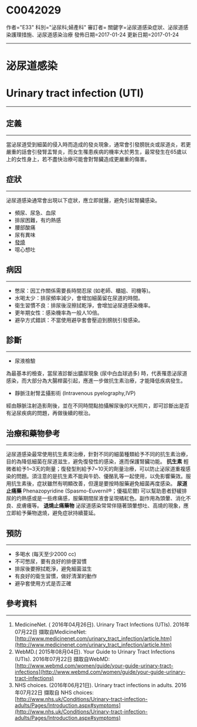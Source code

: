 # C0042029
作者="E33"
科別="泌尿科;婦產科"
審訂者=
關鍵字=泌尿道感染症狀、泌尿道感染護理措施、泌尿道感染治療
發佈日期=2017-01-24
更新日期=2017-01-24

----------
# 泌尿道感染
# Urinary tract infection (UTI)
----------
## 定義
----------

當泌尿道受到細菌的侵入時而造成的發炎現象，通常會引發膀胱炎或尿道炎，若更嚴重的話會引發腎盂腎炎，而女生罹患疾病的機率大於男生，最常發生在65歲以上的女性身上，若不盡快治療可能會對腎臟造成更嚴重的傷害。

## 症狀
----------

泌尿道感染通常會出現以下症狀，應立即就醫，避免引起腎臟感染。

- 頻尿、尿急、血尿
- 排尿困難，有灼熱感
- 腰部酸痛
- 尿有異味
- [發燒](C0015967)
- 噁心想吐
## 病因
----------
- 憋尿：因工作關係需要長時間忍尿 (如老師、櫃姐、司機等)。
- 水喝太少：排尿頻率減少，會增加細菌留在尿道的時間。
- 衛生習慣不良：排尿後沒擦拭乾淨，會增加泌尿道感染機率。
- 更年期女性：感染機率為一般人10倍。
- 避孕方式錯誤：不當使用避孕套會壓迫到膀胱引發感染。
## 診斷
----------
- 尿液檢驗

為最基本的檢查，當尿液診斷出膿尿現象 (尿中白血球過多) 時，代表罹患泌尿道感染，而大部分為大腸桿菌引起，應進一步做抗生素治療，才能降低疾病發生。

- 靜脈注射腎盂攝影術 (Intravenous pyelography,IVP)

經由靜脈注射造影劑後，並在不同時間點拍攝解尿後的X光照片，即可診斷出是否有泌尿疾病的問題，再做後續的根治。

## 治療和藥物參考
----------

泌尿道感染最常使用抗生素來治療，針對不同的細菌種類給予不同的抗生素治療，目的為降低細菌在尿道滋生，避免復發性的感染，進而保護腎臟功能。
**抗生素**
輕微者給予1~3天的劑量；復發型則給予7~10天的劑量治療，可以防止泌尿道重複感染的問題。須注意的是抗生素不能與牛奶、優酪乳等一起使用，以免影響藥效。服用抗生素後，症狀雖然有明顯改善，但還是要按時服藥避免細菌再度感染。
******尿道止痛藥******
Phenazopyridine (Spasmo-Euvernil®；優福尼爾) 可以幫助患者舒緩排尿的灼熱感或是一些疼痛感，服藥期間尿液會呈現橘紅色。副作用為頭暈、消化不良、皮膚癢等。
**退燒止痛藥物**
泌尿道感染常常伴隨著頭暈想吐、高燒的現象，應立即給予藥物退燒，避免症狀持續蔓延。

## 預防
----------
- 多喝水 (每天至少2000 cc)
- 不可憋尿，要有良好的排便習慣
- 排尿後要擦拭乾淨，避免細菌滋生
- 有良好的衛生習慣，做好清潔的動作
- 避孕套使用方式是否正確
## 參考資料
----------
1. MedicineNet. ( 2016年04月26日). Urinary Tract Infections (UTIs). 2016年07月22日 擷取自MedicineNet:
  [http://www.medicinenet.com/urinary_tract_infection/article.htm](http://www.medicinenet.com/urinary_tract_infection/article.htm)
2. WebMD.( 2015年08月04日). Your Guide to Urinary Tract Infections (UTIs). 2016年07月22日 擷取自WebMD:
  [http://www.webmd.com/women/guide/your-guide-urinary-tract-infections](http://www.webmd.com/women/guide/your-guide-urinary-tract-infections)
3. NHS choices. (2016年06月21日). Urinary tract infections in adults. 2016年07月22日 擷取自 NHS choices:
  [http://www.nhs.uk/Conditions/Urinary-tract-infection-adults/Pages/Introduction.aspx#symptoms](http://www.nhs.uk/Conditions/Urinary-tract-infection-adults/Pages/Introduction.aspx#symptoms)

